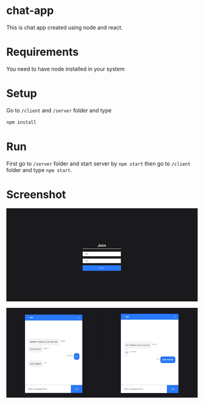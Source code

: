 # chat-app

This is chat app created using node and react.

# Requirements

You need to have node installed in your system

# Setup

Go to `/client` and `/server` folder and type 

```bash
npm install
```

# Run

First go to `/server` folder and start server by `npm start` then go to `/client` folder and type `npm start`.

# Screenshot

![Alt text](/screenshot/1.jpg?raw=true "Screenshot 1")

![Alt text](/screenshot/2.jpg?raw=true "Screenshot 1")
